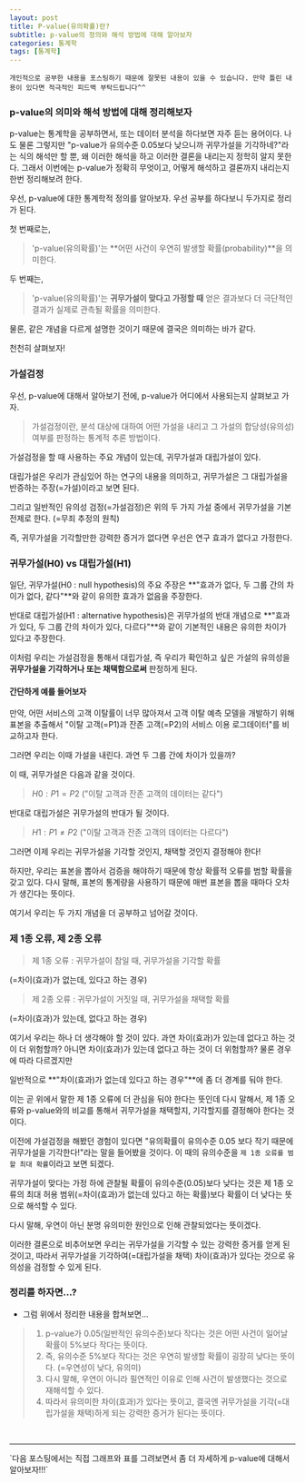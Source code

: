 ```yaml
---
layout: post
title: P-value(유의확률)란?
subtitle: p-value의 정의와 해석 방법에 대해 알아보자
categories: 통계학
tags: [통계학]
---
```


`개인적으로 공부한 내용을 포스팅하기 때문에 잘못된 내용이 있을 수 있습니다. 만약 틀린 내용이 있다면 적극적인 피드백 부탁드립니다^^`


### p-value의 의미와 해석 방법에 대해 정리해보자

p-value는 통계학을 공부하면서, 또는 데이터 분석을 하다보면 자주 듣는 용어이다. 나도 물론 그렇지만 "p-value가 유의수준 0.05보다 낮으니까 귀무가설을 기각하네?"라는 식의 해석만 할 뿐, 왜 이러한 해석을 하고 이러한 결론을 내리는지 정학히 알지 못한다. 그래서 이번에는 p-value가 정확히 무엇이고, 어떻게 해석하고 결론까지 내리는지 한번 정리해보려 한다.

우선, p-value에 대한 통계학적 정의를 알아보자. 우선 공부를 하다보니 두가지로 정리가 된다.

첫 번째로는,
> 'p-value(유의확률)'는 **어떤 사건이 우연히 발생할 확률(probability)**을 의미한다.

두 번째는,
> 'p-value(유의확률)'는 **귀무가설이 맞다고 가정할 때** 얻은 결과보다 더 극단적인 결과가 실제로 관측될 확률을 의미한다.

물론, 같은 개념을 다르게 설명한 것이기 때문에 결국은 의미하는 바가 같다.

천천히 살펴보자!




### 가설검정

우선, p-value에 대해서 알아보기 전에, p-value가 어디에서 사용되는지 살펴보고 가자.

> 가설검정이란, 분석 대상에 대하여 어떤 가설을 내리고 그 가설의 합당성(유의성) 여부를 판정하는 통계적 추론 방법이다.

가설검정을 할 때 사용하는 주요 개념이 있는데, 귀무가설과 대립가설이 있다.

대립가설은 우리가 관심있어 하는 연구의 내용을 의미하고, 귀무가설은 그 대립가설을 반증하는 주장(=가설)이라고 보면 된다.

그리고 일반적인 유의성 검정(=가설검정)은 위의 두 가지 가설 중에서 귀무가설을 기본 전제로 한다. (=무죄 추정의 원칙)

즉, 귀무가설을 기각할만한 강력한 증거가 없다면 우선은 연구 효과가 없다고 가정한다.



### 귀무가설(H0) vs 대립가설(H1)

일단, 귀무가설(H0 : null hypothesis)의 주요 주장은 **"효과가 없다, 두 그룹 간의 차이가 없다, 같다"**와 같이 유의한 효과가 없음을 주장한다.

반대로 대립가설(H1 : alternative hypothesis)은 귀무가설의 반대 개념으로 **"효과가 있다, 두 그룹 간의 차이가 있다, 다르다"**와 같이 기본적인 내용은 유의한 차이가 있다고 주장한다.

이처럼 우리는 가설검정을 통해서 대립가설, 즉 우리가 확인하고 싶은 가설의 유의성을 **귀무가설을 기각하거나 또는 채택함으로써** 판정하게 된다.

#### 간단하게 예를 들어보자
만약, 어떤 서비스의 고객 이탈률이 너무 많아져서 고객 이탈 예측 모델을 개발하기 위해 표본을 추출해서 "이탈 고객(=P1)과 잔존 고객(=P2)의 서비스 이용 로그데이터"를 비교하고자 한다.

그러면 우리는 이때 가설을 내린다. 과연 두 그룹 간에 차이가 있을까?

이 때, 귀무가설은 다음과 같을 것이다.
> $H0 : P1 = P2$ ("이탈 고객과 잔존 고객의 데이터는 같다")

반대로 대립가설은 귀무가설의 반대가 될 것이다.
> $H1 : P1 \ne P2$ ("이탈 고객과 잔존 고객의 데이터는 다르다")

그러면 이제 우리는 귀무가설을 기각할 것인지, 채택할 것인지 결정해야 한다!

하지만, 우리는 표본을 뽑아서 검증을 해야하기 때문에 항상 확률적 오류를 범할 확률을 갖고 있다. 다시 말해, 표본의 통계량을 사용하기 때문에 매번 표본을 뽑을 때마다 오차가 생긴다는 뜻이다.

여기서 우리는 두 가지 개념을 더 공부하고 넘어갈 것이다.




### 제 1종 오류, 제 2종 오류

> 제 1종 오류 : 귀무가설이 참일 때, 귀무가설을 기각할 확률

(=차이(효과)가 없는데, 있다고 하는 경우)

> 제 2종 오류 : 귀무가설이 거짓일 때, 귀무가설을 채택할 확률

(=차이(효과)가 있는데, 없다고 하는 경우)

여기서 우리는 하나 더 생각해야 할 것이 있다. 과연 차이(효과)가 있는데 없다고 하는 것이 더 위험할까? 아니면 차이(효과)가 있는데 없다고 하는 것이 더 위험할까? 물론 경우에 따라 다르겠지만

일반적으로 **"차이(효과)가 없는데 있다고 하는 경우"**에 좀 더 경계를 둬야 한다.

이는 곧 위에서 말한 제 1종 오류에 더 관심을 둬야 한다는 뜻인데 다시 말해서, 제 1종 오류와 p-value와의 비교를 통해서 귀무가설을 채택할지, 기각할지를 결정해야 한다는 것이다.

이전에 가설검정을 해봤던 경험이 있다면 "유의확률이 유의수준 0.05 보다 작기 때문에 귀무가설을 기각한다!"라는 말을 들어봤을 것이다. 이 때의 유의수준을 `제 1종 오류를 범할 최대 확률`이라고 보면 되겠다.

귀무가설이 맞다는 가정 하에 관찰될 확률이 유의수준(0.05)보다 낮다는 것은 제 1종 오류의 최대 허용 범위(=차이(효과)가 없는데 있다고 하는 확률)보다 확률이 더 낮다는 뜻으로 해석할 수 있다.

다시 말해, 우연이 아닌 분명 유의미한 원인으로 인해 관찰되었다는 뜻이겠다.

이러한 결론으로 비추어보면 우리는 귀무가설을 기각할 수 있는 강력한 증거를 얻게 된 것이고, 따라서 귀무가설을 기각하여(=대립가설을 채택) 차이(효과)가 있다는 것으로 유의성을 검정할 수 있게 된다.




### 정리를 하자면...?

* 그럼 위에서 정리한 내용을 합쳐보면...

> 1. p-value가 0.05(일반적인 유의수준)보다 작다는 것은 어떤 사건이 일어날 확률이 5%보다 작다는 뜻이다.
> 2. 즉, 유의수준 5%보다 작다는 것은 우연히 발생할 확률이 굉장히 낮다는 뜻이다. (=우연성이 낮다, 유의미)
> 3. 다시 말해, 우연이 아니라 필연적인 이유로 인해 사건이 발생했다는 것으로 재해석할 수 있다.
> 4. 따라서 유의미한 차이(효과)가 있다는 뜻이고, 결국엔 귀무가설을 기각(=대립가설을 채택)하게 되는 강력한 증거가 된다는 뜻이다.


<br>
<hr>
`다음 포스팅에서는 직접 그래프와 표를 그려보면서 좀 더 자세하게 p-value에 대해서 알아보자!!!`